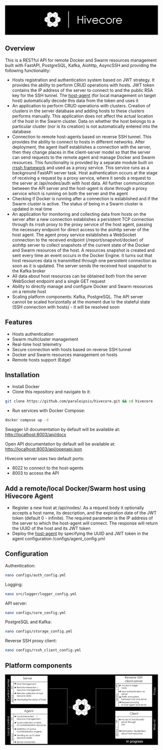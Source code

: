 ![Image alt](https://github.com/paraleipsis/repo_images/raw/main/hivecore/7.png)

## Overview

This is a RESTful API for remote Docker and Swarm resources management built with FastAPI, PostgreSQL, Kafka, Aiohttp, AsyncSSH and providing the following functionality:

- Hosts registration and authentication system based on JWT strategy. It provides the ability to perform CRUD operations with hosts. JWT token contains the IP address of the server to connect to and the public RSA key for the SSH tunnel. The [host-agent](https://github.com/paraleipsis/hivecore-agent) (for local management on target host) automatically decode this data from the token and uses it
- An application to perform CRUD operations with clusters. Creation of clusters in the server database and adding hosts to these clusters performs manually. This application does not affect the actual location of the host in the Swarm cluster. Data on whether the host belongs to a particular cluster (nor is its creation) is not automatically entered into the database
- Connection to remote host-agents based on reverse SSH tunnel. This provides the ability to connect to hosts in different networks. After deployment, the agent itself establishes a connection with the server, then they change places in the client-server model so that the server can send requests to the remote agent and manage Docker and Swarm resources. This functionality is provided by a separate module built on [rrssh framework](https://github.com/paraleipsis/rrssh) and used as a proxy service. This service runs as a background FastAPI server task. Host authentication occurs at the stage of receiving a request by a proxy service, where it sends a request to the server at /api/nodes/auth with host data. All further communication between the API server and the host-agent is done through a proxy service which is running on both the server and the agent
- Checking if Docker is running after a connection is established and if the Swarm cluster is active. The status of being in a Swarm cluster is updated in real time
- An application for monitoring and collecting data from hosts on the server after a new connection establishes a persistent TCP connection through its rrssh proxy to the proxy service of the host agent, passing the necessary endpoint for direct access to the aiohttp server of the host agent. The agent proxy service establishes a WebSocket connection to the received endpoint (/report/snapshot/docker) of aiohttp server to collect snapshots of the current state of the Docker and Swarm resources of the host. A resources snapshot is created and sent every time an event occurs in the Docker Engine. It turns out that host resources data is transmitted through one persistent connection as soon as it is updated. The server sends the received host snapshot to the Kafka broker
- All data about host resources can be obtained both from the server WebSocket endpoint and a single GET request
- Ability to directly manage and configure Docker and Swarm resources on a remote host
- Scaling platform components: Kafka, PostgreSQL. The API server cannot be scaled horizontally at the moment due to the stateful state (SSH connection with hosts) - it will be resolved soon

## Features

- Hosts authentication
- Swarm multicluster management
- Real-time host telemetry
- Secure connection with hosts based on reverse SSH tunnel
- Docker and Swarm resources management on hosts
- Remote hosts support (Edge)

## Installation

- Install Docker
- Clone this repository and navigate to it:
  
```bash
git clone https://github.com/paraleipsis/hivecore.git && cd hivecore
```

- Run services with Docker Compose:

```bash
docker compose up -d
```

Swagger UI documentation by default will be available at: <http://localhost:8003/api/docs>

Open API documentation by default will be available at: <http://localhost:8003/api/openapi.json>

Hivecore server uses two default ports: 

- 8022 to connect to the host-agents
- 8003 to access the API

## Add a remote/local Docker/Swarm host using Hivecore Agent

- Register a new host at /api/nodes/. As a request body it optionally accepts a host name, its description, and the expiration date of the JWT token (default 0 - infinite). The required parameter is the IP address of the server to which the host-agent will connect. The response will return the UUID of the host and its JWT token
- Deploy the [host-agent](https://github.com/paraleipsis/hivecore-agent) by specifying the UUID and JWT token in the agent configuration /configs/agent_config.yml

## Configuration 

Authentication:

```bash
nano configs/auth_config.yml
```

Logging:

```bash
nano src/logger/logger_config.yml
```

API server:

```bash
nano configs/core_config.yml
```

PostgreSQL and Kafka:

```bash
nano configs/storage_config.yml
```

Reverse SSH proxy client:

```bash
nano configs/rssh_client_config.yml
```

## Platform components

![Image alt](https://github.com/paraleipsis/repo_images/raw/main/hivecore/45.png)
